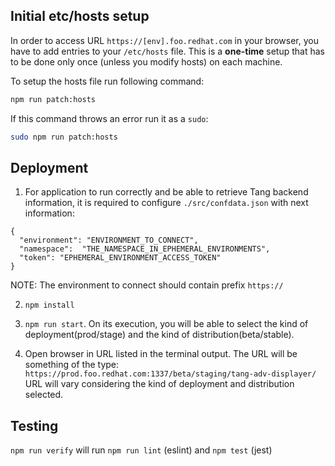 ## Initial etc/hosts setup

In order to access URL `https://[env].foo.redhat.com` in your browser, you have to add entries to your `/etc/hosts` file. This is a **one-time** setup that has to be done only once (unless you modify hosts) on each machine.

To setup the hosts file run following command:
```bash
npm run patch:hosts
```

If this command throws an error run it as a `sudo`:
```bash
sudo npm run patch:hosts
```

## Deployment

1. For application to run correctly and be able to retrieve Tang backend information, it is required to configure `./src/confdata.json` with next information:
```
{
  "environment": "ENVIRONMENT_TO_CONNECT",
  "namespace":  "THE_NAMESPACE_IN_EPHEMERAL_ENVIRONMENTS",
  "token": "EPHEMERAL_ENVIRONMENT_ACCESS_TOKEN"
}
```
NOTE: The environment to connect should contain prefix `https://`

2. ```npm install```

3. ```npm run start```. On its execution, you will be able to select the kind of deployment(prod/stage) and the kind of distribution(beta/stable).

4. Open browser in URL listed in the terminal output. The URL will be something of the type:
```https://prod.foo.redhat.com:1337/beta/staging/tang-adv-displayer/```
URL will vary considering the kind of deployment and distribution selected.

## Testing

`npm run verify` will run `npm run lint` (eslint) and `npm test` (jest)
